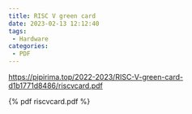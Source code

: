 ```yaml
---
title: RISC V green card
date: 2023-02-13 12:12:40
tags:
 - Hardware
categories: 
 - PDF
---
```


https://pipirima.top/2022-2023/RISC-V-green-card-d1b1771d8486/riscvcard.pdf

<!-- more -->

{% pdf  riscvcard.pdf %}